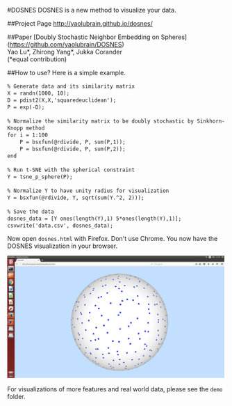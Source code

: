 #DOSNES
DOSNES is a new method to visualize your data.

##Project Page
http://yaolubrain.github.io/dosnes/

##Paper
[Doubly Stochastic Neighbor Embedding on Spheres] (https://github.com/yaolubrain/DOSNES) <br>
Yao Lu\*, Zhirong Yang\*, Jukka Corander <br>
(*equal contribution)

##How to use?
Here is a simple example. 
``` 
% Generate data and its similarity matrix
X = randn(1000, 10);
D = pdist2(X,X,'squaredeuclidean');
P = exp(-D);

% Normalize the similarity matrix to be doubly stochastic by Sinkhorn-Knopp method
for i = 1:100
    P = bsxfun(@rdivide, P, sum(P,1));
    P = bsxfun(@rdivide, P, sum(P,2));
end    

% Run t-SNE with the spherical constraint
Y = tsne_p_sphere(P);

% Normalize Y to have unity radius for visualization
Y = bsxfun(@rdivide, Y, sqrt(sum(Y.^2, 2)));

% Save the data 
dosnes_data = [Y ones(length(Y),1) 5*ones(length(Y),1)];
csvwrite('data.csv', dosnes_data);
``` 

Now open `dosnes.html` with Firefox. Don't use Chrome. You now have the DOSNES visualization in your browser.

<img src="img/dosnes_example.png" width="500">

For visualizations of more features and real world data, please see the `demo` folder.

